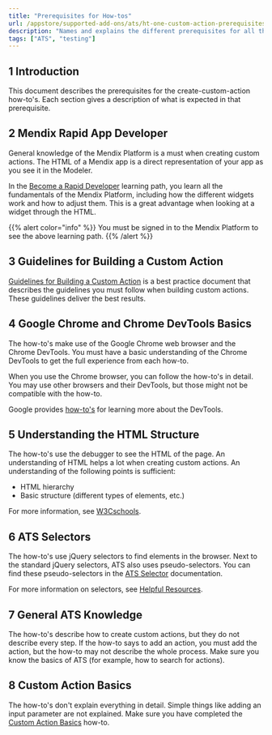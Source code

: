 ```yaml
---
title: "Prerequisites for How-tos"
url: /appstore/supported-add-ons/ats/ht-one-custom-action-prerequisites/
description: "Names and explains the different prerequisites for all the how-to's in this category."
tags: ["ATS", "testing"]
---
```


## 1 Introduction

This document describes the prerequisites for the create-custom-action how-to's. Each section gives a description of what is expected in that prerequisite.

## 2 Mendix Rapid App Developer

General knowledge of the Mendix Platform is a must when creating custom actions. The HTML of a Mendix app is a direct representation of your app as you see it in the Modeler. 

In the [Become a Rapid Developer](https://academy.mendix.com/link/path/31/Become-a-Rapid-Developer) learning path, you learn all the fundamentals of the Mendix Platform, including how the different widgets work and how to adjust them. This is a great advantage when looking at a widget through the HTML.

{{% alert color="info" %}}
You must be signed in to the Mendix Platform to see the above learning path.
{{% /alert %}}

## 3 Guidelines for Building a Custom Action

[Guidelines for Building a Custom Action](/appstore/supported-add-ons/ats/ht-one-guidelines-custom-action/) is a best practice document that describes the guidelines  you must follow when building custom actions. These guidelines deliver the best results.

## 4 Google Chrome and Chrome DevTools Basics

The how-to's make use of the Google Chrome web browser and the Chrome DevTools. You must have a basic understanding of the Chrome DevTools to get the full experience from each how-to.

When you use the Chrome browser, you can follow the how-to's in detail. You may use other browsers and their DevTools, but those might not be compatible with the how-to. 

Google provides [how-to's](https://developers.google.com/web/tools/chrome-devtools/) for learning more about the DevTools.

## 5 Understanding the HTML Structure

The how-to's use the debugger to see the HTML of the page. An understanding of HTML helps a lot when creating custom actions. An understanding of the following points is sufficient:

* HTML hierarchy
* Basic structure (different types of elements, etc.)

For more information, see [W3Cschools](https://www.w3schools.com/html/default.asp).

## 6 ATS Selectors

The how-to's use jQuery selectors to find elements in the browser. Next to the standard jQuery selectors, ATS also uses pseudo-selectors. You can find these pseudo-selectors in the [ATS Selector](/appstore/supported-add-ons/ats/rg-one-selectors/) documentation.

For more information on selectors, see [Helpful Resources](/appstore/supported-add-ons/ats/ht-one-custom-action-helpful-resources/).

## 7 General ATS Knowledge

The how-to's describe how to create custom actions, but they do not describe every step. If the how-to says to add an action, you must add the action, but the how-to may not describe the whole process. Make sure you know the basics of ATS (for example, how to search for actions).

## 8 Custom Action Basics

The how-to's don't explain everything in detail. Simple things like adding an input parameter are not explained. Make sure you have completed the [Custom Action Basics](/appstore/supported-add-ons/ats/ht-one-custom-action-basics/) how-to.
